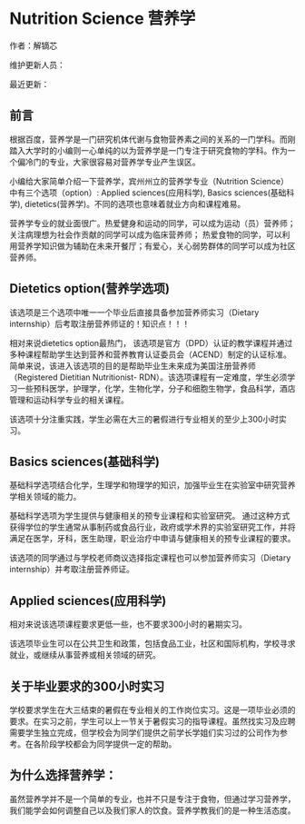# Nutrition Science 营养学

作者：解镝芯

维护更新人员：

最近更新：

## 前言

根据百度，营养学是一门研究机体代谢与食物营养素之间的关系的一门学科。而刚踏入大学时的小编则一心单纯的以为营养学是一门专注于研究食物的学科。作为一个偏冷门的专业，大家很容易对营养学专业产生误区。

小编给大家简单介绍一下营养学，宾州州立的营养学专业（Nutrition Science）中有三个选项（option）: Applied sciences\(应用科学\), Basics sciences\(基础科学\), dietetics\(营养学\)。不同的选项也意味着就业方向和课程难易。

营养学专业的就业面很广。热爱健身和运动的同学，可以成为运动（员）营养师； 关注病理想为社会作贡献的同学可以成为临床营养师； 热爱食物的同学，可以利用营养学知识做为辅助在未来开餐厅；有爱心，关心弱势群体的同学可以成为社区营养师。

## **Dietetics option\(营养学选项\)**

该选项是三个选项中唯一一个毕业后直接具备参加营养师实习（Dietary internship）后考取注册营养师证的！知识点！！！

相对来说dietetics option最热门， 该选项是官方（DPD）认证的教学课程并通过多种课程帮助学生达到营养和营养教育认证委员会（ACEND）制定的认证标准。简单来说，该进入该选项的目的是帮助毕业生未来成为美国注册营养师（Registered Dietitian Nutritionist- RDN）。该选项课程有一定难度，学生必须学习一些预科医学，护理学，化学，生物化学，分子和细胞生物学，食品科学，酒店管理和运动科学专业的相关课程。

该选项十分注重实践，学生必需在大三的暑假进行专业相关的至少上300小时实习。

## **Basics sciences\(基础科学\)**

基础科学选项结合化学，生理学和物理学的知识，加强毕业生在实验室中研究营养学相关领域的能力。

基础科学选项为学生提供与健康相关的预专业课程和实验室研究。 通过这种方式获得学位的学生通常从事制药或食品行业，政府或学术界的实验室研究工作，并将满足在医学，牙科，医生助理，职业治疗中申请与健康相关的预专业课程的要求。

该选项的同学通过与学校老师商议选择指定课程也可以参加营养师实习（Dietary internship）并考取注册营养师证。

## **Applied sciences\(应用科学\)**

相对来说该选项课程要求更低一些，也不要求300小时的暑期实习。

该选项毕业生可以在公共卫生和政策，包括食品工业，社区和国际机构，学校寻求就业，或继续从事营养或相关领域的研究。

## **关于毕业要求的300小时实习**

学校要求学生在大三结束的暑假在专业相关的工作岗位实习。这是一项毕业必须的要求。在实习之前，学生可以上一节关于暑假实习的指导课程。虽然找实习及应聘需要学生独立完成，但学校会为同学们提供之前学长学姐们实习过的公司作为参考。在各阶段学校都会为同学提供一定的帮助。

## **为什么选择营养学：**

虽然营养学并不是一个简单的专业，也并不只是专注于食物，但通过学习营养学，我们能学会如何调整自己以及我们家人的饮食。营养学教我们的是一种生活态度。

